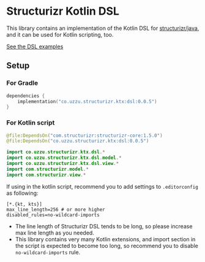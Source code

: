 # Structurizr Kotlin DSL

This library contains an implementation of the Kotlin DSL for [structurizr/java](https://github.com/structurizr/java), and it can be used for Kotlin scripting, too.

[See the DSL examples](../../examples/dsl/script.main.kts)

## Setup

### For Gradle

```kotlin
dependencies {
    implementation("co.uzzu.structurizr.ktx:dsl:0.0.5")
}
```

### For Kotlin script

```kotlin
@file:DependsOn("com.structurizr:structurizr-core:1.5.0")
@file:DependsOn("co.uzzu.structurizr.ktx:dsl:0.0.5")

import co.uzzu.structurizr.ktx.dsl.*
import co.uzzu.structurizr.ktx.dsl.model.*
import co.uzzu.structurizr.ktx.dsl.view.*
import com.structurizr.model.*
import com.structurizr.view.*
```

If using in the kotlin script, recommend you to add settings to `.editorconfig` as following:

```editorconfig
[*.{kt, kts}]
max_line_length=256 # or more higher
disabled_rules=no-wildcard-imports
```

- The line length of Structurizr DSL tends to be long, so please increase max line length as you needed.
- This library contains very many Kotlin extensions, and import section in the script is expected to become too long, so recommend you to disable `no-wildcard-imports` rule.
